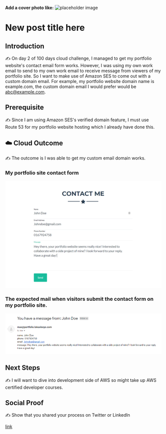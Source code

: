 **Add a cover photo like:**
![placeholder image](https://via.placeholder.com/1200x600)

# New post title here

## Introduction

✍️ On day 2 of 100 days cloud challenge, I managed to get my portfolio website's contact email form works. However, I was using my own work email to send to my own work email to receive message from viewers of my portfolio site. So I want to make use of Amazon SES to come out with a custom domain email. For example, my portfolio website domain name is example.com, the custom domain email I would prefer would be abc@example.com.

## Prerequisite

✍️ Since I am using Amazon SES's verified domain feature, I must use Route 53 for my portfolio website hosting which I already have done this.

## ☁️ Cloud Outcome

✍️ The outcome is I was able to get my custom email domain works.
### My portfolio site contact form
![Screenshot](https://github.com/lukasleeyo/100DaysOfCloud/blob/main/Journey/003/assets/contact.PNG)
### The expected mail when visitors submit the contact form on my portfolio site.
![Screenshot](https://github.com/lukasleeyo/100DaysOfCloud/blob/main/Journey/003/assets/email.PNG)

## Next Steps

✍️ I will want to dive into development side of AWS so might take up AWS certified developer courses.

## Social Proof

✍️ Show that you shared your process on Twitter or LinkedIn

[link](link)
